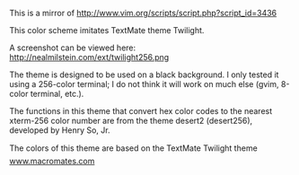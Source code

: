 This is a mirror of http://www.vim.org/scripts/script.php?script_id=3436

This color scheme imitates TextMate theme Twilight.

A screenshot can be viewed here:
http://nealmilstein.com/ext/twilight256.png

The theme is designed to be used on a black background. I only tested it
using a 256-color terminal; I do not think it will work on much else (gvim,
8-color terminal, etc.).

The functions in this theme that convert hex color codes to the nearest
xterm-256 color number are from the theme desert2 (desert256), developed by Henry So, Jr. 

The colors of this theme are based on the TextMate Twilight theme
 www.macromates.com
